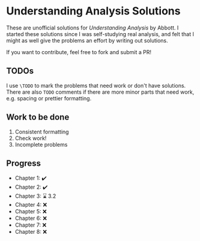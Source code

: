 # Understanding Analysis Solutions

These are unofficial solutions for _Understanding Analysis_ by Abbott.
I started these solutions since I was self-studying real analysis,
and felt that I might as well give the problems an effort by writing
out solutions.

If you want to contribute, feel free to fork and submit a PR!

## TODOs

I use `\TODO` to mark the problems that need work or don't have solutions.
There are also `TODO` comments if there are more minor parts that need work, e.g. spacing or prettier formatting.

## Work to be done

1. Consistent formatting
2. Check work!
3. Incomplete problems

## Progress

- Chapter 1: :heavy_check_mark:
- Chapter 2: :heavy_check_mark:
- Chapter 3: :hourglass: 3.2
- Chapter 4: :x:
- Chapter 5: :x:
- Chapter 6: :x:
- Chapter 7: :x:
- Chapter 8: :x:
